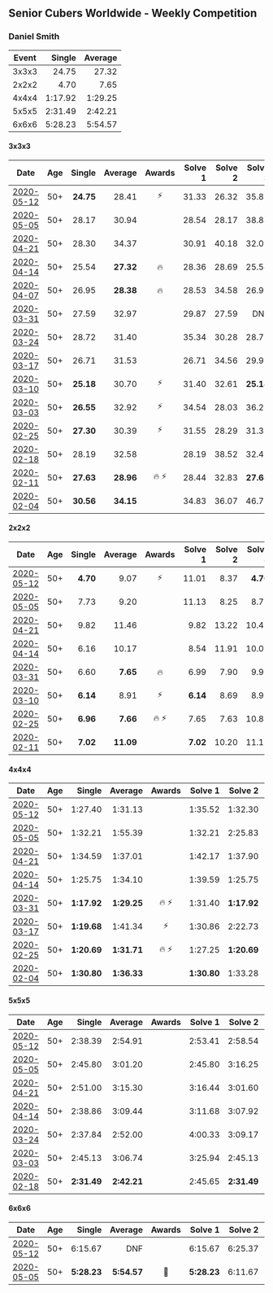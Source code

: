 ## Senior Cubers Worldwide - Weekly Competition
### Daniel Smith

| Event | Single | Average |
| -- | --: | --: |
| 3x3x3 | 24.75 | 27.32 |
| 2x2x2 | 4.70 | 7.65 |
| 4x4x4 | 1:17.92 | 1:29.25 |
| 5x5x5 | 2:31.49 | 2:42.21 |
| 6x6x6 | 5:28.23 | 5:54.57 |

#### 3x3x3

| Date | Age | Single | Average | Awards | Solve 1 | Solve 2 | Solve 3 | Solve 4 | Solve 5 | Video |
| :--: | :--: | --: | --: | :--: | --: | --: | --: | --: | --: | :-- |
| [2020-05-12](../3x3x3/results/2020-05-12.md) | 50+ | **24.75** | 28.41 | ⚡ | 31.33 | 26.32 | 35.81 | **24.75** | 27.59 | [Link](https://www.facebook.com/events/546188069600739/permalink/549601422592737/) |
| [2020-05-05](../3x3x3/results/2020-05-05.md) | 50+ | 28.17 | 30.94 |  | 28.54 | 28.17 | 38.84 | 33.79 | 30.50 | [Link](https://www.facebook.com/events/3313106775587396/permalink/3318020555096018/) |
| [2020-04-21](../3x3x3/results/2020-04-21.md) | 50+ | 28.30 | 34.37 |  | 30.91 | 40.18 | 32.03 | 40.62 | 28.30 | [Link](https://www.facebook.com/events/880278499062375/permalink/885061715250720/) |
| [2020-04-14](../3x3x3/results/2020-04-14.md) | 50+ | 25.54 | **27.32** | 🔥 | 28.36 | 28.69 | 25.54 | 26.65 | 26.94 | [Link](https://www.facebook.com/events/982619255468618/permalink/987007658363111/) |
| [2020-04-07](../3x3x3/results/2020-04-07.md) | 50+ | 26.95 | **28.38** | 🔥 | 28.53 | 34.58 | 26.95 | 29.21 | 27.41 | [Link](https://www.facebook.com/events/510082903229069/permalink/513248832912476/) |
| [2020-03-31](../3x3x3/results/2020-03-31.md) | 50+ | 27.59 | 32.97 |  | 29.87 | 27.59 | DNF | 39.02 | 30.01 | [Link](https://www.facebook.com/events/207898257161923/permalink/211122650172817/) |
| [2020-03-24](../3x3x3/results/2020-03-24.md) | 50+ | 28.72 | 31.40 |  | 35.34 | 30.28 | 28.72 | 31.33 | 32.59 | [Link](https://www.facebook.com/events/524456301543611/permalink/527610504561524/) |
| [2020-03-17](../3x3x3/results/2020-03-17.md) | 50+ | 26.71 | 31.53 |  | 26.71 | 34.56 | 29.91 | 30.69 | 34.00 | [Link](https://www.facebook.com/events/280686576235146/permalink/283457932624677/) |
| [2020-03-10](../3x3x3/results/2020-03-10.md) | 50+ | **25.18** | 30.70 | ⚡ | 31.40 | 32.61 | **25.18** | 28.10 | 33.24 | [Link](https://www.facebook.com/events/164742401163863/permalink/165165907788179/) |
| [2020-03-03](../3x3x3/results/2020-03-03.md) | 50+ | **26.55** | 32.92 | ⚡ | 34.54 | 28.03 | 36.20 | 42.27 | **26.55** | [Link](https://www.facebook.com/events/241721610185997/permalink/245814266443398/) |
| [2020-02-25](../3x3x3/results/2020-02-25.md) | 50+ | **27.30** | 30.39 | ⚡ | 31.55 | 28.29 | 31.32 | 34.99 | **27.30** | [Link](https://www.facebook.com/events/196320811461109/permalink/196773291415861/) |
| [2020-02-18](../3x3x3/results/2020-02-18.md) | 50+ | 28.19 | 32.58 |  | 28.19 | 38.52 | 32.45 | 34.63 | 30.67 | [Link](https://www.facebook.com/events/2558750947697073/permalink/2559421874296647/) |
| [2020-02-11](../3x3x3/results/2020-02-11.md) | 50+ | **27.63** | **28.96** | 🔥 ⚡ | 28.44 | 32.83 | **27.63** | 29.19 | 29.24 | [Link](https://www.facebook.com/events/616423959107229/permalink/618093752273583/) |
| [2020-02-04](../3x3x3/results/2020-02-04.md) | 50+ | **30.56** | **34.15** |  | 34.83 | 36.07 | 46.79 | 31.55 | **30.56** | [Link](https://www.facebook.com/groups/1604105099735401/permalink/2137190183093554/) |


#### 2x2x2

| Date | Age | Single | Average | Awards | Solve 1 | Solve 2 | Solve 3 | Solve 4 | Solve 5 | Video |
| :--: | :--: | --: | --: | :--: | --: | --: | --: | --: | --: | :-- |
| [2020-05-12](../2x2x2/results/2020-05-12.md) | 50+ | **4.70** | 9.07 | ⚡ | 11.01 | 8.37 | **4.70** | 20.08 | 7.84 | [Link](https://www.facebook.com/events/546188069600739/permalink/549592292593650/) |
| [2020-05-05](../2x2x2/results/2020-05-05.md) | 50+ | 7.73 | 9.20 |  | 11.13 | 8.25 | 8.72 | 10.64 | 7.73 | [Link](https://www.facebook.com/events/3313106775587396/permalink/3317956148435792/) |
| [2020-04-21](../2x2x2/results/2020-04-21.md) | 50+ | 9.82 | 11.46 |  | 9.82 | 13.22 | 10.47 | 13.60 | 10.69 | [Link](https://www.facebook.com/events/880278499062375/permalink/885046368585588/) |
| [2020-04-14](../2x2x2/results/2020-04-14.md) | 50+ | 6.16 | 10.17 |  | 8.54 | 11.91 | 10.05 | 6.16 | 16.82 | [Link](https://www.facebook.com/events/982619255468618/permalink/987002058363671/) |
| [2020-03-31](../2x2x2/results/2020-03-31.md) | 50+ | 6.60 | **7.65** | 🔥 | 6.99 | 7.90 | 9.91 | 8.07 | 6.60 | [Link](https://www.facebook.com/events/637372103486119/permalink/640639133159416/) |
| [2020-03-10](../2x2x2/results/2020-03-10.md) | 50+ | **6.14** | 8.91 | ⚡ | **6.14** | 8.69 | 8.95 | 11.50 | 9.11 | [Link](https://www.facebook.com/events/654143022005686/permalink/654711775282144/) |
| [2020-02-25](../2x2x2/results/2020-02-25.md) | 50+ | **6.96** | **7.66** | 🔥 ⚡ | 7.65 | 7.63 | 10.87 | 7.71 | **6.96** | [Link](https://www.facebook.com/events/2972213492840148/permalink/2974060309322133/) |
| [2020-02-11](../2x2x2/results/2020-02-11.md) | 50+ | **7.02** | **11.09** |  | **7.02** | 10.20 | 11.13 | 11.96 | 14.87 | [Link](https://www.facebook.com/events/176704156956327/permalink/178124056814337/) |


#### 4x4x4

| Date | Age | Single | Average | Awards | Solve 1 | Solve 2 | Solve 3 | Solve 4 | Solve 5 | Video |
| :--: | :--: | --: | --: | :--: | --: | --: | --: | --: | --: | :-- |
| [2020-05-12](../4x4x4/results/2020-05-12.md) | 50+ | 1:27.40 | 1:31.13 |  | 1:35.52 | 1:32.30 | 1:27.40 | 1:29.10 | 1:31.99 | [Link](https://www.facebook.com/events/276138643524223/permalink/279669073171180/) |
| [2020-05-05](../4x4x4/results/2020-05-05.md) | 50+ | 1:32.21 | 1:55.39 |  | 1:32.21 | 2:25.83 | 1:47.76 | 1:32.58 | DNF | [Link](https://www.facebook.com/events/557526585195168/permalink/562120181402475/) |
| [2020-04-21](../4x4x4/results/2020-04-21.md) | 50+ | 1:34.59 | 1:37.01 |  | 1:42.17 | 1:37.90 | 1:34.59 | 1:37.68 | 1:35.44 | [Link](https://www.facebook.com/events/538096063773916/permalink/542802749969914/) |
| [2020-04-14](../4x4x4/results/2020-04-14.md) | 50+ | 1:25.75 | 1:34.10 |  | 1:39.59 | 1:25.75 | 1:29.21 | 1:37.85 | 1:35.23 | [Link](https://www.facebook.com/events/1400953806773430/permalink/1405757922959685/) |
| [2020-03-31](../4x4x4/results/2020-03-31.md) | 50+ | **1:17.92** | **1:29.25** | 🔥 ⚡ | 1:31.40 | **1:17.92** | 1:22.26 | 1:34.10 | 1:35.71 | [Link](https://www.facebook.com/events/269276700734640/permalink/272645773731066/) |
| [2020-03-17](../4x4x4/results/2020-03-17.md) | 50+ | **1:19.68** | 1:41.34 | ⚡ | 1:30.86 | 2:22.73 | 1:40.48 | **1:19.68** | 1:52.69 | [Link](https://www.facebook.com/events/211732526904866/permalink/215124999898952/) |
| [2020-02-25](../4x4x4/results/2020-02-25.md) | 50+ | **1:20.69** | **1:31.71** | 🔥 ⚡ | 1:27.25 | **1:20.69** | 1:32.35 | 1:42.55 | 1:35.53 | [Link](https://www.facebook.com/events/805797596592397/permalink/806362596535897/) |
| [2020-02-04](../4x4x4/results/2020-02-04.md) | 50+ | **1:30.80** | **1:36.33** |  | **1:30.80** | 1:33.28 | 1:44.93 | - | - | [Link](https://www.facebook.com/groups/1604105099735401/permalink/2137188879760351/) |


#### 5x5x5

| Date | Age | Single | Average | Awards | Solve 1 | Solve 2 | Solve 3 | Solve 4 | Solve 5 | Video |
| :--: | :--: | --: | --: | :--: | --: | --: | --: | --: | --: | :-- |
| [2020-05-12](../5x5x5/results/2020-05-12.md) | 50+ | 2:38.39 | 2:54.91 |  | 2:53.41 | 2:58.54 | 2:38.39 | 3:14.16 | 2:52.77 | [Link](https://www.facebook.com/events/276138643524223/permalink/279812426490178/) |
| [2020-05-05](../5x5x5/results/2020-05-05.md) | 50+ | 2:45.80 | 3:01.20 |  | 2:45.80 | 3:16.25 | 2:59.07 | 2:54.89 | 3:09.65 | [Link](https://www.facebook.com/events/557526585195168/permalink/562154278065732/) |
| [2020-04-21](../5x5x5/results/2020-04-21.md) | 50+ | 2:51.00 | 3:15.30 |  | 3:16.44 | 3:01.60 | 3:27.87 | 3:46.32 | 2:51.00 | [Link](https://www.facebook.com/events/538096063773916/permalink/542816846635171/) |
| [2020-04-14](../5x5x5/results/2020-04-14.md) | 50+ | 2:38.86 | 3:09.44 |  | 3:11.68 | 3:07.92 | 3:24.15 | 3:08.73 | 2:38.86 | [Link](https://www.facebook.com/events/1400953806773430/permalink/1405783112957166/) |
| [2020-03-24](../5x5x5/results/2020-03-24.md) | 50+ | 2:37.84 | 2:52.00 |  | 4:00.33 | 3:09.17 | 2:37.84 | 2:41.11 | 2:45.72 | [Link](https://www.facebook.com/events/5078365835514885/permalink/5104818136202988/) |
| [2020-03-03](../5x5x5/results/2020-03-03.md) | 50+ | 2:45.13 | 3:06.74 |  | 3:25.94 | 2:45.13 | 3:09.16 | DNS | DNS | [Link](https://www.facebook.com/events/2637344919882558/permalink/2642874512662932/) |
| [2020-02-18](../5x5x5/results/2020-02-18.md) | 50+ | **2:31.49** | **2:42.21** |  | 2:45.65 | **2:31.49** | 2:49.49 | DNS | DNS | [Link](https://www.facebook.com/events/538921670053895/permalink/539390146673714/) |


#### 6x6x6

| Date | Age | Single | Average | Awards | Solve 1 | Solve 2 | Solve 3 | Video |
| :--: | :--: | --: | --: | :--: | --: | --: | --: | :-- |
| [2020-05-12](../6x6x6/results/2020-05-12.md) | 50+ | 6:15.67 | DNF |  | 6:15.67 | 6:25.37 | DNS | [Link](https://www.facebook.com/events/276138643524223/permalink/279838476487573/) |
| [2020-05-05](../6x6x6/results/2020-05-05.md) | 50+ | **5:28.23** | **5:54.57** | 🥈 | **5:28.23** | 6:11.67 | 6:03.81 | [Link](https://www.facebook.com/events/557526585195168/permalink/562187611395732/) |


<!-- Global site tag (gtag.js) - Google Analytics -->
<script async src="https://www.googletagmanager.com/gtag/js?id=UA-86348435-3"></script>
<script>window.dataLayer = window.dataLayer || []; function gtag() {dataLayer.push(arguments);} gtag('js', new Date()); gtag('config', 'UA-86348435-3');</script>
